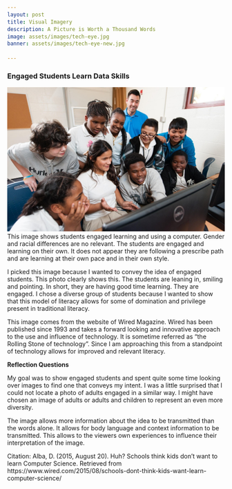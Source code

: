 ```yaml
---
layout: post
title: Visual Imagery
description: A Picture is Worth a Thousand Words
image: assets/images/tech-eye.jpg
banner: assets/images/tech-eye-new.jpg

---
```

<h3><span><b>
Engaged Students Learn Data Skills
</b></span></h3>

<p><span class="image left"><img src="/assets/images/students-learning.jpg" alt="" /></span>
This image shows students engaged learning and using a computer. Gender and racial differences are no relevant. The students are engaged and learning on their own.  It does not appear they are following a prescribe path and are learning at their own pace and in their own style.
</p>

<p><span>
I picked this image because I wanted to convey the idea of engaged students. This photo clearly shows this. The students are leaning in, smiling and pointing. In short, they are having good time learning. They are engaged. I chose a diverse group of students because I wanted to show that this model of literacy allows for some of domination and privilege present in traditional literacy.
</span></p>

<p><span>
This image comes from the website of Wired Magazine. Wired has been published since 1993 and takes a forward looking and innovative approach to the use and influence of technology. It is sometime referred as “the Rolling Stone of technology”. Since I am approaching this from a standpoint of technology allows for improved and relevant literacy.
</span></p>

<p><span><b>
Reflection Questions
</b></span></p>

<p><span>
My goal was to show engaged students and spent quite some time looking over images to find one that conveys my intent. I was a little surprised that I could not locate a photo of adults engaged in a similar way. I might have chosen an image of adults or adults and children to represent an even more diversity. 
</span></p>

<p><span>
The image allows more information about the idea to be transmitted than the words alone. It allows for body language and context information to be transmitted. This allows to the viewers own experiences to influence their interpretation of the image.
</span></p>

<p><span>
Citation:
Alba, D. (2015, August 20). Huh? Schools think kids don’t want to learn Computer Science. Retrieved from https://www.wired.com/2015/08/schools-dont-think-kids-want-learn-computer-science/
</p></span>